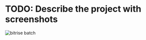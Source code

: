 # TODO: Describe the project with screenshots
![bitrise batch](https://app.bitrise.io/app/686f97c49e309023/status.svg?token=mZuh6vu8n-QPFE-GTLJyTw&branch=master)
